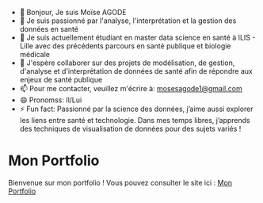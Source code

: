 - 👋 Bonjour, Je suis Moïse AGODE
- 👀 Je suis passionné par l'analyse, l'interprétation et la gestion des données en santé
- 🌱 Je suis actuellement étudiant en master data science en santé à ILIS - Lille avec des précédents parcours en santé publique et biologie médicale
- 💞️ J'espère collaborer sur des projets de modélisation, de gestion, d'analyse et d'interprétation de données de santé afin de répondre aux enjeux de santé publique
- 📫 Pour me contacter, veuillez m'écrire à: mosesagode1@gmail.com
- 😄 Pronomss: Il/Lui
- ⚡ Fun fact: Passionné par la science des données, j’aime aussi explorer les liens entre santé et technologie. Dans mes temps libres, j’apprends des techniques de visualisation de données pour des sujets variés !
# Mon Portfolio

Bienvenue sur mon portfolio ! Vous pouvez consulter le site ici : [Mon Portfolio](https://moise-agode.github.io/)
<!---
Moise-Agode/Moise-Agode is a ✨ special ✨ repository because its `README.md` (this file) appears on your GitHub profile.
You can click the Preview link to take a look at your changes.
--->
